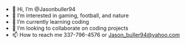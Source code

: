 - 👋 Hi, I’m @Jasonbuller94
- 👀 I’m interested in gaming, football, and nature
- 🌱 I’m currently learning coding
- 💞️ I’m looking to collaborate on coding projects
- 📫 How to reach me 337-796-4576 or Jason_buller94@yahoo.com

<!---
Jasonbuller94/Jasonbuller94 is a ✨ special ✨ repository because its `README.md` (this file) appears on your GitHub profile.
You can click the Preview link to take a look at your changes.
--->
